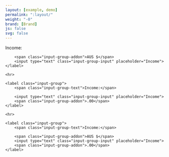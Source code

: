 ```yaml
---
layout: [example, demo]
permalink: ":layout/"
weight: "-0"
brand: [Brand]
js: false
svg: false
---
```


<div>
	<label class="input-group">
		<span class="input-group-text">Income:</span>

		<span class="input-group-addon">AUS $</span>
		<input type="text" class="input-group-input" placeholder="Income">
	</label>

	<hr>

	<label class="input-group">
		<span class="input-group-text">Income:</span>

		<input type="text" class="input-group-input" placeholder="Income">
		<span class="input-group-addon">.00</span>
	</label>

	<hr>

	<label class="input-group">
		<span class="input-group-text">Income:</span>

		<span class="input-group-addon">AUS $</span>
		<input type="text" class="input-group-input" placeholder="Income">
		<span class="input-group-addon">.00</span>
	</label>
</div>
